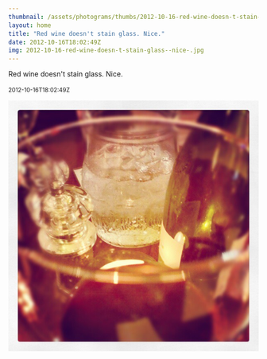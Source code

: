 ```yaml
---
thumbnail: /assets/photograms/thumbs/2012-10-16-red-wine-doesn-t-stain-glass--nice-.jpg
layout: home
title: "Red wine doesn't stain glass. Nice."
date: 2012-10-16T18:02:49Z
img: 2012-10-16-red-wine-doesn-t-stain-glass--nice-.jpg
---
```


Red wine doesn't stain glass. Nice.

<small>2012-10-16T18:02:49Z</small>

![Red wine doesn't stain glass. Nice.](/assets/photograms/original/2012-10-16-red-wine-doesn-t-stain-glass--nice-.jpg)

